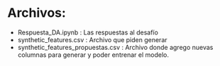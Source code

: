 # Archivos:
 - Respuesta_DA.ipynb : Las respuestas al desafío 
 - synthetic_features.csv : Archivo que piden generar
 - synthetic_features_propuestas.csv : Archivo donde agrego nuevas columnas para generar y poder entrenar el modelo.
